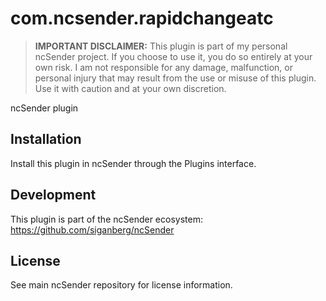 # com.ncsender.rapidchangeatc

> **IMPORTANT DISCLAIMER:** This plugin is part of my personal ncSender project. If you choose to use it, you do so entirely at your own risk. I am not responsible for any damage, malfunction, or personal injury that may result from the use or misuse of this plugin. Use it with caution and at your own discretion.

ncSender plugin

## Installation

Install this plugin in ncSender through the Plugins interface.

## Development

This plugin is part of the ncSender ecosystem: https://github.com/siganberg/ncSender

## License

See main ncSender repository for license information.
